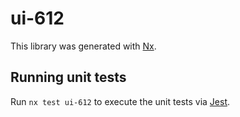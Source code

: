 # ui-612

This library was generated with [Nx](https://nx.dev).

## Running unit tests

Run `nx test ui-612` to execute the unit tests via [Jest](https://jestjs.io).

